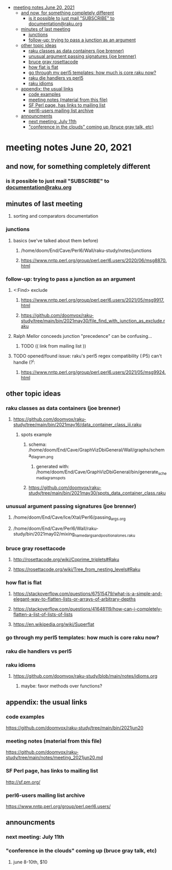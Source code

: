 - [meeting notes June 20, 2021](#orgeb9d6f3)
  - [and now, for something completely different](#orge34ac4f)
    - [is it possible to just mail "SUBSCRIBE" to documentation@raku.org](#org09a0130)
  - [minutes of last meeting](#org0736f05)
    - [junctions](#org9e03b4c)
    - [follow-up: trying to pass a junction as an argument](#orgb812fe9)
  - [other topic ideas](#orgf80f02e)
    - [raku classes as data containers (joe brenner)](#org9c0cc58)
    - [unusual argument passing signatures (joe brenner)](#org2170d70)
    - [bruce gray rosettacode](#org6bd2da1)
    - [how flat is flat](#orgffb05bd)
    - [go through my perl5 templates: how much is core raku now?](#org07f4677)
    - [raku die handlers vs perl5](#org24d3518)
    - [raku idioms](#org0fae8f1)
  - [appendix: the usual links](#org4c29327)
    - [code examples](#org83b03ff)
    - [meeting notes (material from this file)](#org5c35b93)
    - [SF Perl page, has links to mailing list](#org555cc8d)
    - [perl6-users mailing list archive](#org4433388)
  - [announcments](#org2728c8a)
    - [next meeting: July 11th](#org2e5bf8f)
    - ["conference in the clouds" coming up (bruce gray talk, etc)](#org6c3b3c4)


<a id="orgeb9d6f3"></a>

# meeting notes June 20, 2021


<a id="orge34ac4f"></a>

## and now, for something completely different


<a id="org09a0130"></a>

### is it possible to just mail "SUBSCRIBE" to documentation@raku.org


<a id="org0736f05"></a>

## minutes of last meeting

1.  sorting and comparators documentation


<a id="org9e03b4c"></a>

### junctions

1.  basics (we've talked about them before)

    1.  /home/doom/End/Cave/Perl6/Wall/raku-study/notes/junctions
    
    2.  <https://www.nntp.perl.org/group/perl.perl6.users/2020/06/msg8870.html>


<a id="orgb812fe9"></a>

### follow-up: trying to pass a junction as an argument

1.  <:Find> exclude

    1.  <https://www.nntp.perl.org/group/perl.perl6.users/2021/05/msg9917.html>
    
    2.  <https://github.com/doomvox/raku-study/tree/main/bin/2021may30/file_find_with_junction_as_exclude.raku>

2.  Ralph Mellor conceeds junction "precedence" can be confusing&#x2026;

    1.  TODO (( link from mailing list ))

3.  TODO opened/found issue: raku's perl5 regex compatibility (:P5) can't handle (?<sup>i</sup>:

    1.  <https://www.nntp.perl.org/group/perl.perl6.users/2021/05/msg9924.html>


<a id="orgf80f02e"></a>

## other topic ideas


<a id="org9c0cc58"></a>

### raku classes as data containers (joe brenner)

1.  <https://github.com/doomvox/raku-study/tree/main/bin/2021may16/data_container_class_iii.raku>

    1.  spots example
    
        1.  schema: /home/doom/End/Cave/GraphVizDbiGeneral/Wall/graphs/schema<sub>diagram.png</sub>
        
            1.  generated with: /home/doom/End/Cave/GraphVizDbiGeneral/bin/generate<sub>schema</sub><sub>diagram</sub><sub>spots</sub>
        
        2.  <https://github.com/doomvox/raku-study/tree/main/bin/2021may30/spots_data_container_class.raku>


<a id="org2170d70"></a>

### unusual argument passing signatures (joe brenner)

1.  /home/doom/End/Cave/Ice/Xtal/Perl6/passing<sub>args.org</sub>

2.  /home/doom/End/Cave/Perl6/Wall/raku-study/bin/2021may02/mixing<sub>named</sub><sub>args</sub><sub>and</sub><sub>positional</sub><sub>ones.raku</sub>


<a id="org6bd2da1"></a>

### bruce gray rosettacode

1.  <http://rosettacode.org/wiki/Coprime_triplets#Raku>

2.  <https://rosettacode.org/wiki/Tree_from_nesting_levels#Raku>


<a id="orgffb05bd"></a>

### how flat is flat

1.  <https://stackoverflow.com/questions/67515479/what-is-a-simple-and-elegant-way-to-flatten-lists-or-arrays-of-arbitrary-depths>

2.  <https://stackoverflow.com/questions/41648119/how-can-i-completely-flatten-a-list-of-lists-of-lists>

3.  <https://en.wikipedia.org/wiki/Superflat>


<a id="org07f4677"></a>

### go through my perl5 templates: how much is core raku now?


<a id="org24d3518"></a>

### raku die handlers vs perl5


<a id="org0fae8f1"></a>

### raku idioms

1.  <https://github.com/doomvox/raku-study/blob/main/notes/idioms.org>

    1.  maybe: favor methods over functions?


<a id="org4c29327"></a>

## appendix: the usual links


<a id="org83b03ff"></a>

### code examples

<https://github.com/doomvox/raku-study/tree/main/bin/2021jun20>


<a id="org5c35b93"></a>

### meeting notes (material from this file)

<https://github.com/doomvox/raku-study/tree/main/notes/meeting_2021jun20.md>


<a id="org555cc8d"></a>

### SF Perl page, has links to mailing list

<http://sf.pm.org/>


<a id="org4433388"></a>

### perl6-users mailing list archive

<https://www.nntp.perl.org/group/perl.perl6.users/>


<a id="org2728c8a"></a>

## announcments


<a id="org2e5bf8f"></a>

### next meeting: July 11th


<a id="org6c3b3c4"></a>

### "conference in the clouds" coming up (bruce gray talk, etc)

1.  june 8-10th, $10
